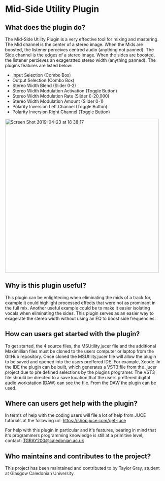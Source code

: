 # Mid-Side Utility Plugin

## What does the plugin do?

The Mid-Side Utility Plugin is a very effective tool for mixing and mastering. The Mid channel is the center of a stereo image. When the Mids are boosted, the listener perceives centred audio (anything not panned). The Side channel is the edges of a stereo image. When the sides are boosted, the listener percieves an exageratted stereo width (anything panned). The plugins features are listed below:

 - Input Selection (Combo Box)
 - Output Selection (Combo Box)
 - Stereo Width Blend (Slider 0-2)
 - Stereo Width Modulation Activation (Toggle Button)
 - Stereo Width Modulation Rate (Slider 0-20,000)
 - Stereo Width Modulation Amount (Slider 0-1)
 - Polarity Inversion Left Channel (Toggle Button)
 - Polarity Inversion Right Channel (Toggle Button)

<img width="498" alt="Screen Shot 2019-04-23 at 18 38 17" src="https://user-images.githubusercontent.com/48050651/56604453-d9644500-65f9-11e9-9978-ab59228545a4.png">

## Why is this plugin useful?

This plugin can be enlightening when eliminating the mids of a track for, example it could highlight processed effects that were not as prominant in the full mix. Another useful example could be to make it easier isolating vocals when eliminating the sides.  This plugin serves as an easier way to exagerate the stereo width without using an EQ to boost side frequencies.  

## How can users get started with the plugin?

To get started, the 4 source files, the MSUtility.jucer file and the additional Maximillian files must be cloned to the users computer or laptop from the GitHub repository. Once cloned the MSUtility.jucer file will allow the plugin to be saved and opened into the users preffered IDE.  For example, Xcode. In the IDE the plugin can be built, which generates a VST3 file from the .jucer project due to pre defined selections by the plugins programer. The VST3 file should be directed to a save location that the users preffered digital audio workstation (DAW) can see the file. From the DAW the plugin can be used.  

## Where can users get help with the plugin?

In terms of help with the coding users will file a lot of help from JUCE tutorials at the following url:
https://shop.juce.com/get-juce

For help with this plugin in particular and it's features, bearing in mind that it's programmers programming knowledge is still at a primitive level, contact:
TGRAY200@caledonian.ac.uk

## Who maintains and contributes to the project?

This project has been maintained and contributed to by Taylor Gray, student at Glasgow Caledonian University.
